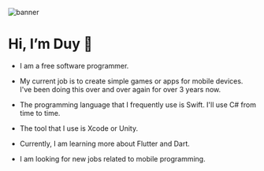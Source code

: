 ![banner](https://user-images.githubusercontent.com/16228144/143417466-4d28dd09-7dcb-46e5-b5f7-2b4061c23d45.png)

# **Hi, I’m Duy 👋**

- I am a free software programmer.

- My current job is to create simple games or apps for mobile devices. I've been doing this over and over again for over 3 years now.

- The programming language that I frequently use is Swift. I'll use C# from time to time.

- The tool that I use is Xcode or Unity.

- Currently, I am learning more about Flutter and Dart.

- I am looking for new jobs related to mobile programming.

<!---
cnduy07/cnduy07 is a ✨ special ✨ repository because its `README.md` (this file) appears on your GitHub profile.
You can click the Preview link to take a look at your changes.
--->
